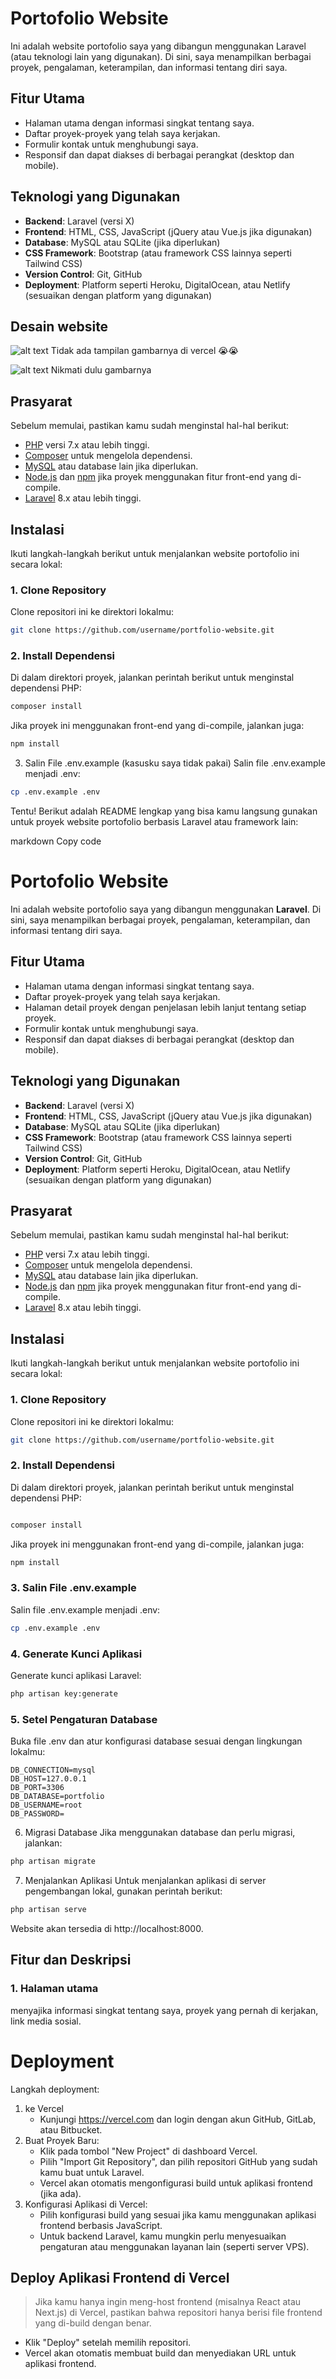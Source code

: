 # Portofolio Website

Ini adalah website portofolio saya yang dibangun menggunakan Laravel (atau teknologi lain yang digunakan). Di sini, saya menampilkan berbagai proyek, pengalaman, keterampilan, dan informasi tentang diri saya.

## Fitur Utama

- Halaman utama dengan informasi singkat tentang saya.
- Daftar proyek-proyek yang telah saya kerjakan.
- Formulir kontak untuk menghubungi saya.
- Responsif dan dapat diakses di berbagai perangkat (desktop dan mobile).

## Teknologi yang Digunakan

- **Backend**: Laravel (versi X)
- **Frontend**: HTML, CSS, JavaScript (jQuery atau Vue.js jika digunakan)
- **Database**: MySQL atau SQLite (jika diperlukan)
- **CSS Framework**: Bootstrap (atau framework CSS lainnya seperti Tailwind CSS)
- **Version Control**: Git, GitHub
- **Deployment**: Platform seperti Heroku, DigitalOcean, atau Netlify (sesuaikan dengan platform yang digunakan)

## Desain website
![alt text](https://github.com/Roczantya/AFL2--Tiffany-Tjandinegara/blob/main/public/images/Screenshot%20(202).png 'Gambar Dashboard')
Tidak ada tampilan gambarnya di vercel 😭😭

![alt text](https://github.com/Roczantya/AFL2--Tiffany-Tjandinegara/blob/main/public/images/Screenshot%20(203).png 'Gambar bagian Projek')
Nikmati dulu gambarnya


## Prasyarat

Sebelum memulai, pastikan kamu sudah menginstal hal-hal berikut:

- [PHP](https://www.php.net/) versi 7.x atau lebih tinggi.
- [Composer](https://getcomposer.org/) untuk mengelola dependensi.
- [MySQL](https://www.mysql.com/) atau database lain jika diperlukan.
- [Node.js](https://nodejs.org/) dan [npm](https://www.npmjs.com/) jika proyek menggunakan fitur front-end yang di-compile.
- [Laravel](https://laravel.com/) 8.x atau lebih tinggi.

## Instalasi

Ikuti langkah-langkah berikut untuk menjalankan website portofolio ini secara lokal:

### 1. Clone Repository
Clone repositori ini ke direktori lokalmu:
```bash
git clone https://github.com/username/portfolio-website.git 
```
### 2. Install Dependensi
Di dalam direktori proyek, jalankan perintah berikut untuk menginstal dependensi PHP:

```bash
composer install
```

Jika proyek ini menggunakan front-end yang di-compile, jalankan juga:

```bash
npm install
```

3. Salin File .env.example (kasusku saya tidak pakai)
Salin file .env.example menjadi .env:

```bash
cp .env.example .env
```

Tentu! Berikut adalah README lengkap yang bisa kamu langsung gunakan untuk proyek website portofolio berbasis Laravel atau framework lain:

markdown
Copy code
# Portofolio Website

Ini adalah website portofolio saya yang dibangun menggunakan **Laravel**. Di sini, saya menampilkan berbagai proyek, pengalaman, keterampilan, dan informasi tentang diri saya.

## Fitur Utama

- Halaman utama dengan informasi singkat tentang saya.
- Daftar proyek-proyek yang telah saya kerjakan.
- Halaman detail proyek dengan penjelasan lebih lanjut tentang setiap proyek.
- Formulir kontak untuk menghubungi saya.
- Responsif dan dapat diakses di berbagai perangkat (desktop dan mobile).

## Teknologi yang Digunakan

- **Backend**: Laravel (versi X)
- **Frontend**: HTML, CSS, JavaScript (jQuery atau Vue.js jika digunakan)
- **Database**: MySQL atau SQLite (jika diperlukan)
- **CSS Framework**: Bootstrap (atau framework CSS lainnya seperti Tailwind CSS)
- **Version Control**: Git, GitHub
- **Deployment**: Platform seperti Heroku, DigitalOcean, atau Netlify (sesuaikan dengan platform yang digunakan)

## Prasyarat

Sebelum memulai, pastikan kamu sudah menginstal hal-hal berikut:

- [PHP](https://www.php.net/) versi 7.x atau lebih tinggi.
- [Composer](https://getcomposer.org/) untuk mengelola dependensi.
- [MySQL](https://www.mysql.com/) atau database lain jika diperlukan.
- [Node.js](https://nodejs.org/) dan [npm](https://www.npmjs.com/) jika proyek menggunakan fitur front-end yang di-compile.
- [Laravel](https://laravel.com/) 8.x atau lebih tinggi.

## Instalasi

Ikuti langkah-langkah berikut untuk menjalankan website portofolio ini secara lokal:

### 1. Clone Repository
Clone repositori ini ke direktori lokalmu:
```bash
git clone https://github.com/username/portfolio-website.git
```
### 2. Install Dependensi
Di dalam direktori proyek, jalankan perintah berikut untuk menginstal dependensi PHP:

```bash

composer install
```
Jika proyek ini menggunakan front-end yang di-compile, jalankan juga:

```bash
npm install
```

### 3. Salin File .env.example
Salin file .env.example menjadi .env:

```bash
cp .env.example .env
```

### 4. Generate Kunci Aplikasi
Generate kunci aplikasi Laravel:

```bash
php artisan key:generate
```

### 5. Setel Pengaturan Database
Buka file .env dan atur konfigurasi database sesuai dengan lingkungan lokalmu:

```env
DB_CONNECTION=mysql
DB_HOST=127.0.0.1
DB_PORT=3306
DB_DATABASE=portfolio
DB_USERNAME=root
DB_PASSWORD=
```

6. Migrasi Database
Jika menggunakan database dan perlu migrasi, jalankan:

```bash
php artisan migrate
```

7. Menjalankan Aplikasi
Untuk menjalankan aplikasi di server pengembangan lokal, gunakan perintah berikut:

```bash
php artisan serve
```
Website akan tersedia di http://localhost:8000.

## Fitur dan Deskripsi
### 1. Halaman utama 
menyajika informasi singkat tentang saya, proyek yang pernah di kerjakan, link media sosial.

# Deployment
Langkah deployment:
1.  ke Vercel
    - Kunjungi https://vercel.com dan login dengan akun GitHub, GitLab, atau Bitbucket.
2. Buat Proyek Baru:
   - Klik pada tombol "New Project" di dashboard Vercel.
   - Pilih "Import Git Repository", dan pilih repositori GitHub yang sudah kamu buat untuk Laravel.
   - Vercel akan otomatis mengonfigurasi build untuk aplikasi frontend (jika ada).
3. Konfigurasi Aplikasi di Vercel:
   - Pilih konfigurasi build yang sesuai jika kamu menggunakan aplikasi frontend berbasis JavaScript.
   - Untuk backend Laravel, kamu mungkin perlu menyesuaikan pengaturan atau menggunakan layanan lain (seperti server VPS).

## Deploy Aplikasi Frontend di Vercel
> Jika kamu hanya ingin meng-host frontend (misalnya React atau Next.js) di Vercel, pastikan bahwa repositori hanya berisi file frontend yang di-build dengan benar.
-  Klik "Deploy" setelah memilih repositori.
- Vercel akan otomatis membuat build dan menyediakan URL untuk aplikasi frontend.
